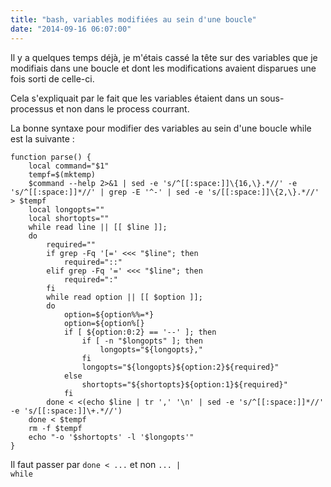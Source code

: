 ```yaml
---
title: "bash, variables modifiées au sein d'une boucle"
date: "2014-09-16 06:07:00"
---
```

Il y a quelques temps déjà, je m'étais cassé la tête sur des variables que je modifiais dans une boucle et dont les modifications avaient disparues une fois sorti de celle-ci.

Cela s'expliquait par le fait que les variables étaient dans un sous-processus et non dans le process courrant.

La bonne syntaxe pour modifier des variables au sein d'une boucle while est la suivante :


```
function parse() {
    local command="$1"
    tempf=$(mktemp)
    $command --help 2>&1 | sed -e 's/^[[:space:]]\{16,\}.*//' -e 's/^[[:space:]]*//' | grep -E '^-' | sed -e 's/[[:space:]]\{2,\}.*//' > $tempf
    local longopts=""
    local shortopts=""
    while read line || [[ $line ]];
    do
        required=""
        if grep -Fq '[=' <<< "$line"; then
            required="::"
        elif grep -Fq '=' <<< "$line"; then
            required=":"
        fi
        while read option || [[ $option ]];
        do
            option=${option%%=*}
            option=${option%[}
            if [ ${option:0:2} == '--' ]; then
                if [ -n "$longopts" ]; then
                    longopts="${longopts},"
                fi
                longopts="${longopts}${option:2}${required}"
            else
                shortopts="${shortopts}${option:1}${required}"
            fi
        done < <(echo $line | tr ',' '\n' | sed -e 's/^[[:space:]]*//' -e 's/[[:space:]]\+.*//')
    done < $tempf
    rm -f $tempf
    echo "-o '$shortopts' -l '$longopts'"
}
```

Il faut passer par <code>done &lt; ...</code> et non <code>... | while</code>
